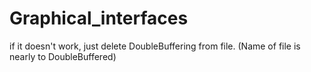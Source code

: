 # Graphical_interfaces
if it doesn't work, just delete DoubleBuffering from file. (Name of file is nearly to DoubleBuffered) 
